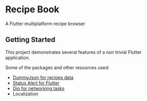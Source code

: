 # Recipe Book

A Flutter multiplatform recipe browser

## Getting Started

This project demonstrates several features of a non trivial Flutter application.

Some of the packages and other resources used:

- [DummyJson for recipes data](https://dummyjson.com/docs/recipes)
- [Status Alert for Flutter](https://pub.dev/packages/status_alert)
- [Dio for networking tasks](https://pub.dev/packages/dio)
- Localization